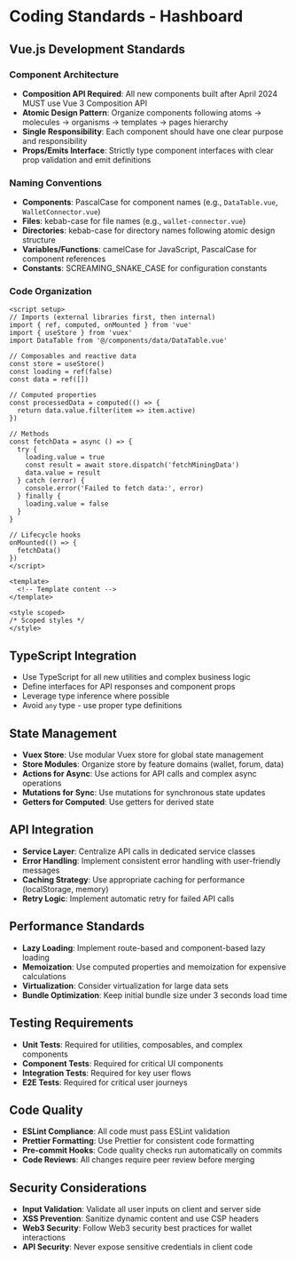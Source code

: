# Coding Standards - Hashboard

## Vue.js Development Standards

### Component Architecture
- **Composition API Required**: All new components built after April 2024 MUST use Vue 3 Composition API
- **Atomic Design Pattern**: Organize components following atoms → molecules → organisms → templates → pages hierarchy
- **Single Responsibility**: Each component should have one clear purpose and responsibility
- **Props/Emits Interface**: Strictly type component interfaces with clear prop validation and emit definitions

### Naming Conventions
- **Components**: PascalCase for component names (e.g., `DataTable.vue`, `WalletConnector.vue`)
- **Files**: kebab-case for file names (e.g., `wallet-connector.vue`)
- **Directories**: kebab-case for directory names following atomic design structure
- **Variables/Functions**: camelCase for JavaScript, PascalCase for component references
- **Constants**: SCREAMING_SNAKE_CASE for configuration constants

### Code Organization
```vue
<script setup>
// Imports (external libraries first, then internal)
import { ref, computed, onMounted } from 'vue'
import { useStore } from 'vuex'
import DataTable from '@/components/data/DataTable.vue'

// Composables and reactive data
const store = useStore()
const loading = ref(false)
const data = ref([])

// Computed properties
const processedData = computed(() => {
  return data.value.filter(item => item.active)
})

// Methods
const fetchData = async () => {
  try {
    loading.value = true
    const result = await store.dispatch('fetchMiningData')
    data.value = result
  } catch (error) {
    console.error('Failed to fetch data:', error)
  } finally {
    loading.value = false
  }
}

// Lifecycle hooks
onMounted(() => {
  fetchData()
})
</script>

<template>
  <!-- Template content -->
</template>

<style scoped>
/* Scoped styles */
</style>
```

## TypeScript Integration
- Use TypeScript for all new utilities and complex business logic
- Define interfaces for API responses and component props
- Leverage type inference where possible
- Avoid `any` type - use proper type definitions

## State Management
- **Vuex Store**: Use modular Vuex store for global state management
- **Store Modules**: Organize store by feature domains (wallet, forum, data)
- **Actions for Async**: Use actions for API calls and complex async operations
- **Mutations for Sync**: Use mutations for synchronous state updates
- **Getters for Computed**: Use getters for derived state

## API Integration
- **Service Layer**: Centralize API calls in dedicated service classes
- **Error Handling**: Implement consistent error handling with user-friendly messages
- **Caching Strategy**: Use appropriate caching for performance (localStorage, memory)
- **Retry Logic**: Implement automatic retry for failed API calls

## Performance Standards
- **Lazy Loading**: Implement route-based and component-based lazy loading
- **Memoization**: Use computed properties and memoization for expensive calculations
- **Virtualization**: Consider virtualization for large data sets
- **Bundle Optimization**: Keep initial bundle size under 3 seconds load time

## Testing Requirements
- **Unit Tests**: Required for utilities, composables, and complex components
- **Component Tests**: Required for critical UI components
- **Integration Tests**: Required for key user flows
- **E2E Tests**: Required for critical user journeys

## Code Quality
- **ESLint Compliance**: All code must pass ESLint validation
- **Prettier Formatting**: Use Prettier for consistent code formatting
- **Pre-commit Hooks**: Code quality checks run automatically on commits
- **Code Reviews**: All changes require peer review before merging

## Security Considerations
- **Input Validation**: Validate all user inputs on client and server side
- **XSS Prevention**: Sanitize dynamic content and use CSP headers
- **Web3 Security**: Follow Web3 security best practices for wallet interactions
- **API Security**: Never expose sensitive credentials in client code
